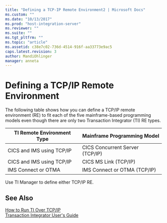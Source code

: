 ```yaml
---
title: "Defining a TCP-IP Remote Environment2 | Microsoft Docs"
ms.custom: ""
ms.date: "10/13/2017"
ms.prod: "host-integration-server"
ms.reviewer: ""
ms.suite: ""
ms.tgt_pltfrm: ""
ms.topic: "article"
ms.assetid: c38e7c02-736d-4514-916f-aa33773e9ac5
caps.latest.revision: 3
author: MandiOhlinger
manager: anneta
---
```

# Defining a TCP/IP Remote Environment
The following table shows how you can define a TCP/IP remote environment (RE) to fit each of the five mainframe-based programming models even though there are only two Transaction Integrator (TI) RE types.  
  
|TI Remote Environment Type|Mainframe Programming Model|  
|--------------------------------|---------------------------------|  
|CICS and IMS using TCP/IP|CICS Concurrent Server (TCP/IP)|  
|CICS and IMS using TCP/IP|CICS MS Link (TCP/IP)|  
|IMS Connect or OTMA|IMS Connect or OTMA (TCP/IP)|  
  
 Use TI Manager to define either TCP/IP RE.  
  
## See Also  
 [How to Run TI Over TCP/IP](../core/how-to-run-ti-over-tcp-ip.md)   
 [Transaction Integrator User's Guide](../core/transaction-integrator-user-s-guide.md)